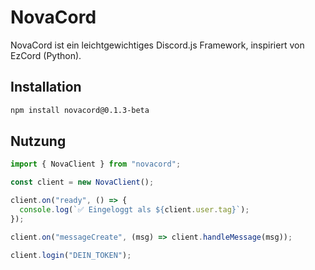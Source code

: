 # NovaCord

NovaCord ist ein leichtgewichtiges Discord.js Framework, inspiriert von EzCord (Python).

## Installation
```bash
npm install novacord@0.1.3-beta
```

## Nutzung
```js
import { NovaClient } from "novacord";

const client = new NovaClient();

client.on("ready", () => {
  console.log(`✅ Eingeloggt als ${client.user.tag}`);
});

client.on("messageCreate", (msg) => client.handleMessage(msg));

client.login("DEIN_TOKEN");
```
